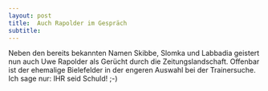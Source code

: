 ```yaml
---
layout: post
title:  Auch Rapolder im Gespräch
subtitle:  
---
```


Neben den bereits bekannten Namen Skibbe, Slomka und Labbadia geistert nun auch Uwe Rapolder als Gerücht durch die Zeitungslandschaft. Offenbar ist der ehemalige Bielefelder in der engeren Auswahl bei der Trainersuche. Ich sage nur: IHR seid Schuld! ;-)


